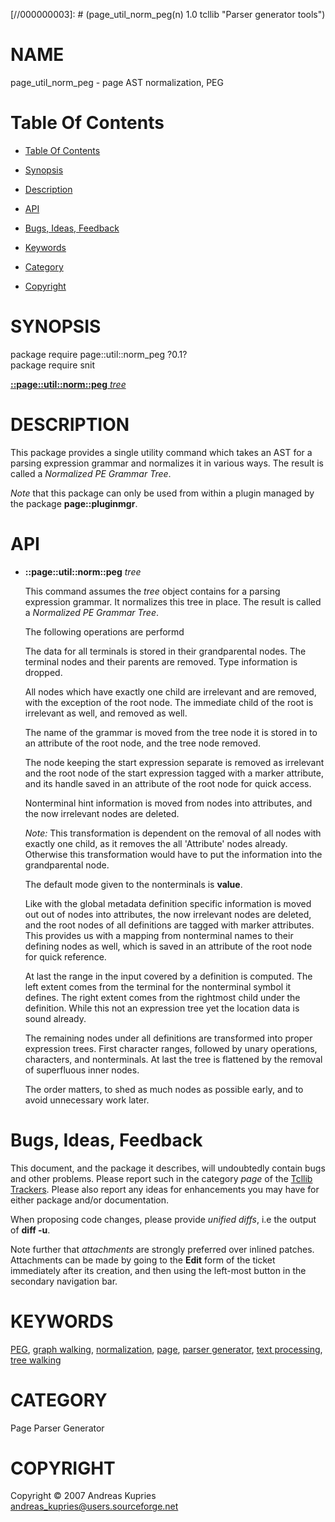 
[//000000001]: # (page_util_norm_peg - Parser generator tools)
[//000000002]: # (Generated from file 'page_util_norm_peg.man' by tcllib/doctools with format 'markdown')
[//000000003]: # (page_util_norm_peg(n) 1.0 tcllib "Parser generator tools")

# NAME

page_util_norm_peg - page AST normalization, PEG

# <a name='toc'></a>Table Of Contents

  -  [Table Of Contents](#toc)

  -  [Synopsis](#synopsis)

  -  [Description](#section1)

  -  [API](#section2)

  -  [Bugs, Ideas, Feedback](#section3)

  -  [Keywords](#keywords)

  -  [Category](#category)

  -  [Copyright](#copyright)

# <a name='synopsis'></a>SYNOPSIS

package require page::util::norm_peg ?0.1?  
package require snit  

[__::page::util::norm::peg__ *tree*](#1)  

# <a name='description'></a>DESCRIPTION

This package provides a single utility command which takes an AST for a parsing
expression grammar and normalizes it in various ways. The result is called a
*Normalized PE Grammar Tree*.

*Note* that this package can only be used from within a plugin managed by the
package __page::pluginmgr__.

# <a name='section2'></a>API

  - <a name='1'></a>__::page::util::norm::peg__ *tree*

    This command assumes the *tree* object contains for a parsing expression
    grammar. It normalizes this tree in place. The result is called a
    *Normalized PE Grammar Tree*.

    The following operations are performd

    The data for all terminals is stored in their grandparental nodes. The
    terminal nodes and their parents are removed. Type information is dropped.

    All nodes which have exactly one child are irrelevant and are removed, with
    the exception of the root node. The immediate child of the root is
    irrelevant as well, and removed as well.

    The name of the grammar is moved from the tree node it is stored in to an
    attribute of the root node, and the tree node removed.

    The node keeping the start expression separate is removed as irrelevant and
    the root node of the start expression tagged with a marker attribute, and
    its handle saved in an attribute of the root node for quick access.

    Nonterminal hint information is moved from nodes into attributes, and the
    now irrelevant nodes are deleted.

    *Note:* This transformation is dependent on the removal of all nodes with
    exactly one child, as it removes the all 'Attribute' nodes already.
    Otherwise this transformation would have to put the information into the
    grandparental node.

    The default mode given to the nonterminals is __value__.

    Like with the global metadata definition specific information is moved out
    out of nodes into attributes, the now irrelevant nodes are deleted, and the
    root nodes of all definitions are tagged with marker attributes. This
    provides us with a mapping from nonterminal names to their defining nodes as
    well, which is saved in an attribute of the root node for quick reference.

    At last the range in the input covered by a definition is computed. The left
    extent comes from the terminal for the nonterminal symbol it defines. The
    right extent comes from the rightmost child under the definition. While this
    not an expression tree yet the location data is sound already.

    The remaining nodes under all definitions are transformed into proper
    expression trees. First character ranges, followed by unary operations,
    characters, and nonterminals. At last the tree is flattened by the removal
    of superfluous inner nodes.

    The order matters, to shed as much nodes as possible early, and to avoid
    unnecessary work later.

# <a name='section3'></a>Bugs, Ideas, Feedback

This document, and the package it describes, will undoubtedly contain bugs and
other problems. Please report such in the category *page* of the [Tcllib
Trackers](http://core.tcl.tk/tcllib/reportlist). Please also report any ideas
for enhancements you may have for either package and/or documentation.

When proposing code changes, please provide *unified diffs*, i.e the output of
__diff -u__.

Note further that *attachments* are strongly preferred over inlined patches.
Attachments can be made by going to the __Edit__ form of the ticket immediately
after its creation, and then using the left-most button in the secondary
navigation bar.

# <a name='keywords'></a>KEYWORDS

[PEG](../../../../index.md#peg), [graph
walking](../../../../index.md#graph_walking),
[normalization](../../../../index.md#normalization),
[page](../../../../index.md#page), [parser
generator](../../../../index.md#parser_generator), [text
processing](../../../../index.md#text_processing), [tree
walking](../../../../index.md#tree_walking)

# <a name='category'></a>CATEGORY

Page Parser Generator

# <a name='copyright'></a>COPYRIGHT

Copyright &copy; 2007 Andreas Kupries <andreas_kupries@users.sourceforge.net>
